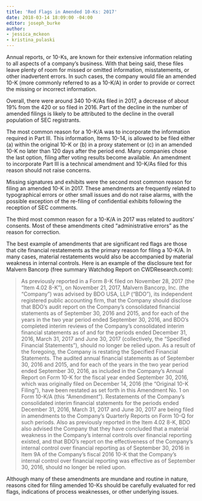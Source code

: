 ```yaml
---
title: 'Red Flags in Amended 10-Ks: 2017'
date: 2018-03-14 18:09:00 -04:00
editor: joseph_burke
author:
- jessica_mckeon
- kristina_pulaski
---
```


Annual reports, or 10-Ks, are known for their extensive information relating to all aspects of a company’s business. With that being said, these files leave plenty of room for missed or omitted information, misstatements, or other inadvertent errors. In such cases, the company would file an amended 10-K (more commonly referred to as a 10-K/A) in order to provide or correct the missing or incorrect information.

Overall, there were around 340 10-K/As filed in 2017, a decrease of about 19% from the 420 or so filed in 2016. Part of the decline in the number of amended filings is likely to be attributed to the decline in the overall population of SEC registrants.

The most common reason for a 10-K/A was to incorporate the information required in Part III. This information, Items 10-14, is allowed to be filed either (a) within the original 10-K or (b) in a proxy statement or (c) in an amended 10-K no later than 120 days after the period end. Many companies chose the last option, filing after voting results become available. An amendment to incorporate Part III is a technical amendment and 10-K/As filed for this reason should not raise concerns.

Missing signatures and exhibits were the second most common reason for filing an amended 10-K in 2017. These amendments are frequently related to typographical errors or other small issues and do not raise alarms, with the possible exception of the re-filing of confidential exhibits following the reception of SEC comments.

The third most common reason for a 10-K/A in 2017 was related to auditors’ consents. Most of these amendments cited “administrative errors” as the reason for correction.

The best example of amendments that are significant red flags are those that cite financial restatements as the primary reason for filing a 10-K/A. In many cases, material restatements would also be accompanied by material weakness in internal controls. Here is an example of the disclosure text for Malvern Bancorp (free summary Watchdog Report on CWDResearch.com):

> As previously reported in a Form 8-K filed on November 28, 2017 (the “Item 4.02 8-K”), on November 21, 2017, Malvern Bancorp, Inc. (the “Company”) was advised by BDO USA, LLP (“BDO”), its independent registered public accounting firm, that the Company should disclose that BDO’s audit report on the Company’s consolidated financial statements as of September 30, 2016 and 2015, and for each of the years in the two year period ended September 30, 2016, and BDO’s completed interim reviews of the Company’s consolidated interim financial statements as of and for the periods ended December 31, 2016, March 31, 2017 and June 30, 2017 (collectively, the “Specified Financial Statements”), should no longer be relied upon. As a result of the foregoing, the Company is restating the Specified Financial Statements. The audited annual financial statements as of September 30, 2016 and 2015, and for each of the years in the two year period ended September 30, 2016, as included in the Company’s Annual Report on Form 10-K for the fiscal year ended September 30, 2016, which was originally filed on December 14, 2016 (the “Original 10-K Filing”), have been restated as set forth in this Amendment No. 1 on Form 10-K/A (this “Amendment”). Restatements of the Company’s consolidated interim financial statements for the periods ended December 31, 2016, March 31, 2017 and June 30, 2017 are being filed in amendments to the Company’s Quarterly Reports on Form 10-Q for such periods. Also as previously reported in the Item 4.02 8-K, BDO also advised the Company that they have concluded that a material weakness in the Company’s internal controls over financial reporting existed, and that BDO’s report on the effectiveness of the Company’s internal control over financial reporting as of September 30, 2016 in Item 9A of the Company’s fiscal 2016 10-K that the Company’s internal control over financial reporting was effective as of September 30, 2016, should no longer be relied upon.

Although many of these amendments are mundane and routine in nature, reasons cited for filing amended 10-Ks should be carefully evaluated for red flags, indications of process weaknesses, or other underlying issues.
